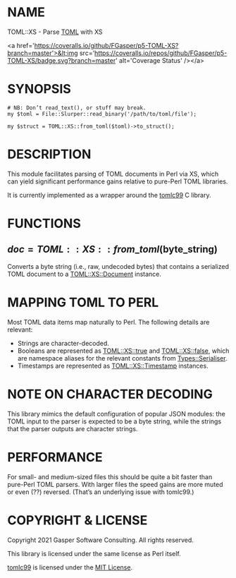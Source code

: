 # NAME

TOML::XS - Parse [TOML](https://toml.io) with XS

&lt;a href='https://coveralls.io/github/FGasper/p5-TOML-XS?branch=master'>&lt;img src='https://coveralls.io/repos/github/FGasper/p5-TOML-XS/badge.svg?branch=master' alt='Coverage Status' />&lt;/a>

# SYNOPSIS

    # NB: Don’t read_text(), or stuff may break.
    my $toml = File::Slurper::read_binary('/path/to/toml/file');

    my $struct = TOML::XS::from_toml($toml)->to_struct();

# DESCRIPTION

This module facilitates parsing of TOML documents in Perl via XS,
which can yield significant performance gains relative to pure-Perl TOML
libraries.

It is currently implemented as a wrapper around the
[tomlc99](https://github.com/cktan/tomlc99) C library.

# FUNCTIONS

## $doc = TOML::XS::from\_toml($byte\_string)

Converts a byte string (i.e., raw, undecoded bytes) that contains a
serialized TOML document to a [TOML::XS::Document](https://metacpan.org/pod/TOML::XS::Document) instance.

# MAPPING TOML TO PERL

Most TOML data items map naturally to Perl. The following details
are relevant:

- Strings are character-decoded.
- Booleans are represented as [TOML::XS::true](https://metacpan.org/pod/TOML::XS::true) and [TOML::XS::false](https://metacpan.org/pod/TOML::XS::false),
which are namespace aliases for the relevant constants from
[Types::Serialiser](https://metacpan.org/pod/Types::Serialiser).
- Timestamps are represented as [TOML::XS::Timestamp](https://metacpan.org/pod/TOML::XS::Timestamp) instances.

# NOTE ON CHARACTER DECODING

This library mimics the default configuration of popular JSON modules:
the TOML input to the parser is expected to be a byte string, while the
strings that the parser outputs are character strings.

# PERFORMANCE

For small- and medium-sized files this should be quite a bit faster
than pure-Perl TOML parsers. With larger files the speed gains are more
muted or even (??) reversed. (That’s an underlying issue with tomlc99.)

# COPYRIGHT & LICENSE

Copyright 2021 Gasper Software Consulting. All rights reserved.

This library is licensed under the same license as Perl itself.

[tomlc99](https://github.com/cktan/tomlc99) is licensed under the
[MIT License](https://mit-license.org/).
